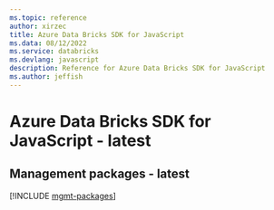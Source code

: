 ```yaml
---
ms.topic: reference
author: xirzec
title: Azure Data Bricks SDK for JavaScript
ms.data: 08/12/2022
ms.service: databricks
ms.devlang: javascript
description: Reference for Azure Data Bricks SDK for JavaScript
ms.author: jeffish
---
```

# Azure Data Bricks SDK for JavaScript - latest

## Management packages - latest
[!INCLUDE [mgmt-packages](data-bricks-mgmt-index.md)]